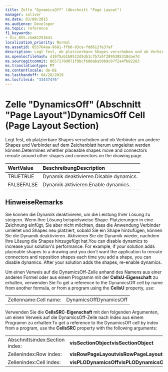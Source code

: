 ```yaml
---
title: Zelle "DynamicsOff" (Abschnitt "Page Layout")
manager: soliver
ms.date: 03/09/2015
ms.audience: Developer
ms.topic: reference
f1_keywords:
- Vis_DSS.chm82251641
localization_priority: Normal
ms.assetid: 055764aa-9681-ffb0-83ce-fdd612fe37af
description: Legt fest, ob platzierbare Shapes verschoben und ob Verbinder um andere Shapes und Verbinder auf dem Zeichenblatt herum umgeleitet werden können.
ms.openlocfilehash: d1075ab1b0512d5db1c7b7a5f2895305318dae7d
ms.sourcegitcommit: 8657170d071f9bcf680aba50b9c07f2a4fb82283
ms.translationtype: MT
ms.contentlocale: de-DE
ms.lasthandoff: 04/28/2019
ms.locfileid: "33437476"
---
```

# <a name="dynamicsoff-cell-page-layout-section"></a><span data-ttu-id="bf3b4-103">Zelle "DynamicsOff" (Abschnitt "Page Layout")</span><span class="sxs-lookup"><span data-stu-id="bf3b4-103">DynamicsOff Cell (Page Layout Section)</span></span>

<span data-ttu-id="bf3b4-104">Legt fest, ob platzierbare Shapes verschoben und ob Verbinder um andere Shapes und Verbinder auf dem Zeichenblatt herum umgeleitet werden können.</span><span class="sxs-lookup"><span data-stu-id="bf3b4-104">Determines whether placeable shapes move and connectors reroute around other shapes and connectors on the drawing page.</span></span>
  
|<span data-ttu-id="bf3b4-105">**Wert**</span><span class="sxs-lookup"><span data-stu-id="bf3b4-105">**Value**</span></span>|<span data-ttu-id="bf3b4-106">**Beschreibung**</span><span class="sxs-lookup"><span data-stu-id="bf3b4-106">**Description**</span></span>|
|:-----|:-----|
| <span data-ttu-id="bf3b4-107">TRUE</span><span class="sxs-lookup"><span data-stu-id="bf3b4-107">TRUE</span></span>  <br/> | <span data-ttu-id="bf3b4-108">Dynamik deaktivieren.</span><span class="sxs-lookup"><span data-stu-id="bf3b4-108">Disable dynamics.</span></span>  <br/> |
| <span data-ttu-id="bf3b4-109">FALSE</span><span class="sxs-lookup"><span data-stu-id="bf3b4-109">FALSE</span></span>  <br/> | <span data-ttu-id="bf3b4-110">Dynamik aktivieren.</span><span class="sxs-lookup"><span data-stu-id="bf3b4-110">Enable dynamics.</span></span>  <br/> |
   
## <a name="remarks"></a><span data-ttu-id="bf3b4-111">Hinweise</span><span class="sxs-lookup"><span data-stu-id="bf3b4-111">Remarks</span></span>

<span data-ttu-id="bf3b4-p101">Sie können die Dynamik deaktivieren, um die Leistung Ihrer Lösung zu steigern. Wenn Ihre Lösung beispielsweise Shape-Platzierungen in eine Zeichnung einfügt, Sie aber nicht möchten, dass die Anwendung Verbinder umleitet und Shapes neu platziert, sobald Sie ein Shape hinzufügen, können Sie die Dynamik deaktivieren. Aktivieren Sie die Dynamik wieder, nachdem Ihre Lösung die Shapes hinzugefügt hat.</span><span class="sxs-lookup"><span data-stu-id="bf3b4-p101">You can disable dynamics to increase your solution's performance. For example, if your solution adds placeable shapes to a drawing and you don't want the application to reroute connectors and reposition shapes each time you add a shape, you can disable dynamics. After your solution adds the shapes, re-enable dynamics.</span></span>
  
<span data-ttu-id="bf3b4-115">Um einen Verweis auf die DynamicsOff-Zelle anhand des Namens aus einer anderen Formel oder aus einem Programm mit der **CellsU-Eigenschaft** zu erhalten, verwenden Sie:</span><span class="sxs-lookup"><span data-stu-id="bf3b4-115">To get a reference to the DynamicsOff cell by name from another formula, or from a program using the **CellsU** property, use:</span></span> 
  
|||
|:-----|:-----|
| <span data-ttu-id="bf3b4-116">Zellenname:</span><span class="sxs-lookup"><span data-stu-id="bf3b4-116">Cell name:</span></span>  <br/> | <span data-ttu-id="bf3b4-117">DynamicsOff</span><span class="sxs-lookup"><span data-stu-id="bf3b4-117">DynamicsOff</span></span>  <br/> |
   
<span data-ttu-id="bf3b4-118">Verwenden Sie die **CellsSRC-Eigenschaft** mit den folgenden Argumenten, um einen Verweis auf die DynamicsOff-Zelle nach Index aus einem Programm zu erhalten:</span><span class="sxs-lookup"><span data-stu-id="bf3b4-118">To get a reference to the DynamicsOff cell by index from a program, use the **CellsSRC** property with the following arguments:</span></span> 
  
|||
|:-----|:-----|
| <span data-ttu-id="bf3b4-119">Abschnittsindex:</span><span class="sxs-lookup"><span data-stu-id="bf3b4-119">Section index:</span></span>  <br/> |<span data-ttu-id="bf3b4-120">**visSectionObject**</span><span class="sxs-lookup"><span data-stu-id="bf3b4-120">**visSectionObject**</span></span> <br/> |
| <span data-ttu-id="bf3b4-121">Zeilenindex:</span><span class="sxs-lookup"><span data-stu-id="bf3b4-121">Row index:</span></span>  <br/> |<span data-ttu-id="bf3b4-122">**visRowPageLayout**</span><span class="sxs-lookup"><span data-stu-id="bf3b4-122">**visRowPageLayout**</span></span> <br/> |
| <span data-ttu-id="bf3b4-123">Zellenindex:</span><span class="sxs-lookup"><span data-stu-id="bf3b4-123">Cell index:</span></span>  <br/> |<span data-ttu-id="bf3b4-124">**visPLODynamicsOff**</span><span class="sxs-lookup"><span data-stu-id="bf3b4-124">**visPLODynamicsOff**</span></span> <br/> |
   

